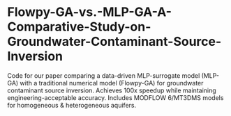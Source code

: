 # Flowpy-GA-vs.-MLP-GA-A-Comparative-Study-on-Groundwater-Contaminant-Source-Inversion
Code for our paper comparing a data-driven MLP-surrogate model (MLP-GA) with a traditional numerical model (Flowpy-GA) for groundwater contaminant source inversion. Achieves 100x speedup while maintaining engineering-acceptable accuracy. Includes MODFLOW 6/MT3DMS models for homogeneous &amp; heterogeneous aquifers.
